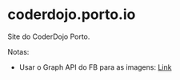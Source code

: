 # coderdojo.porto.io
Site do CoderDojo Porto.

Notas:
 * Usar o Graph API do FB para as imagens: [Link](https://developers.facebook.com/docs/graph-api/reference/v2.8/album/photos)
